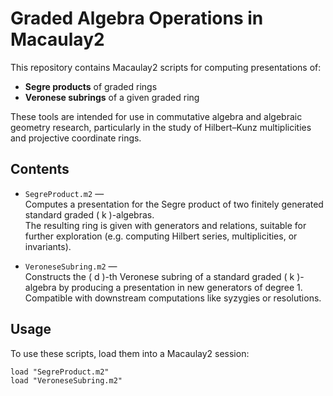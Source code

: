 # Graded Algebra Operations in Macaulay2

This repository contains Macaulay2 scripts for computing presentations of:

- **Segre products** of graded rings  
- **Veronese subrings** of a given graded ring

These tools are intended for use in commutative algebra and algebraic geometry research, particularly in the study of Hilbert–Kunz multiplicities and projective coordinate rings.

## Contents

- `SegreProduct.m2` —  
  Computes a presentation for the Segre product of two finitely generated standard graded \( k \)-algebras.  
  The resulting ring is given with generators and relations, suitable for further exploration (e.g. computing Hilbert series, multiplicities, or invariants).

- `VeroneseSubring.m2` —  
  Constructs the \( d \)-th Veronese subring of a standard graded \( k \)-algebra by producing a presentation in new generators of degree 1.  
  Compatible with downstream computations like syzygies or resolutions.

## Usage

To use these scripts, load them into a Macaulay2 session:

```macaulay2
load "SegreProduct.m2"
load "VeroneseSubring.m2"
